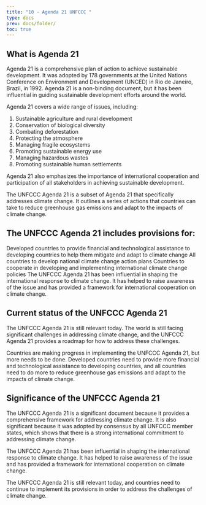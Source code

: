 ```yaml
---
title: "10 - Agenda 21 UNFCCC "
type: docs
prev: docs/folder/
toc: true
---
```


## What is Agenda 21 ##

Agenda 21 is a comprehensive plan of action to achieve sustainable development. It was adopted by 178 governments at the United Nations Conference on Environment and Development (UNCED) in Rio de Janeiro, Brazil, in 1992. Agenda 21 is a non-binding document, but it has been influential in guiding sustainable development efforts around the world.

Agenda 21 covers a wide range of issues, including:

1. Sustainable agriculture and rural development
2. Conservation of biological diversity
3. Combating deforestation
4. Protecting the atmosphere
5. Managing fragile ecosystems
6. Promoting sustainable energy use
7. Managing hazardous wastes
8. Promoting sustainable human settlements

Agenda 21 also emphasizes the importance of international cooperation and participation of all stakeholders in achieving sustainable development.

The UNFCCC Agenda 21 is a subset of Agenda 21 that specifically addresses climate change. It outlines a series of actions that countries can take to reduce greenhouse gas emissions and adapt to the impacts of climate change.

## The UNFCCC Agenda 21 includes provisions for:

Developed countries to provide financial and technological assistance to developing countries to help them mitigate and adapt to climate change
All countries to develop national climate change action plans
Countries to cooperate in developing and implementing international climate change policies
The UNFCCC Agenda 21 has been influential in shaping the international response to climate change. It has helped to raise awareness of the issue and has provided a framework for international cooperation on climate change.

## Current status of the UNFCCC Agenda 21

The UNFCCC Agenda 21 is still relevant today. The world is still facing significant challenges in addressing climate change, and the UNFCCC Agenda 21 provides a roadmap for how to address these challenges.

Countries are making progress in implementing the UNFCCC Agenda 21, but more needs to be done. Developed countries need to provide more financial and technological assistance to developing countries, and all countries need to do more to reduce greenhouse gas emissions and adapt to the impacts of climate change.

## Significance of the UNFCCC Agenda 21

The UNFCCC Agenda 21 is a significant document because it provides a comprehensive framework for addressing climate change. It is also significant because it was adopted by consensus by all UNFCCC member states, which shows that there is a strong international commitment to addressing climate change.

The UNFCCC Agenda 21 has been influential in shaping the international response to climate change. It has helped to raise awareness of the issue and has provided a framework for international cooperation on climate change.

The UNFCCC Agenda 21 is still relevant today, and countries need to continue to implement its provisions in order to address the challenges of climate change.

